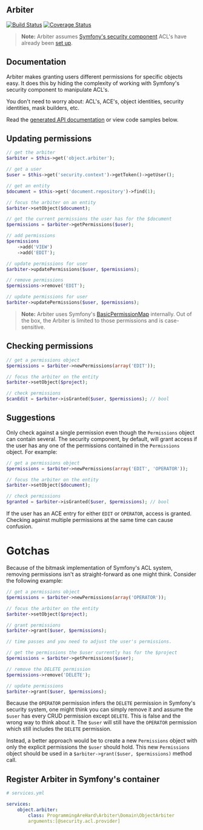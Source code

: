 ## Arbiter

[![Build Status](https://travis-ci.org/dadamssg/arbiter.svg?branch=master)](https://travis-ci.org/dadamssg/Arbiter)
[![Coverage Status](https://coveralls.io/repos/dadamssg/arbiter/badge.png?branch=master)](https://coveralls.io/r/dadamssg/arbiter?branch=master)

> **Note:** Arbiter assumes [Symfony's security component](https://packagist.org/packages/symfony/security) ACL's have already been [set up](http://symfony.com/doc/current/cookbook/security/acl.html).

## Documentation

Arbiter makes granting users different permissions for specific objects easy. It does this by hiding the complexity of working with Symfony's security component to manipulate ACL's.

You don't need to worry about: ACL's, ACE's, object identities, security identities, mask builders, etc.

Read the [generated API documentation](http://dadamssg.github.io/arbiter/) or view code samples below.

## Updating permissions

```php
// get the arbiter
$arbiter = $this->get('object.arbiter');

// get a user
$user = $this->get('security.context')->getToken()->getUser();

// get an entity
$document = $this->get('document.repository')->find(1);

// focus the arbiter on an entity
$arbiter->setObject($document);

// get the current permissions the user has for the $document
$permissions = $arbiter->getPermissions($user);

// add permissions
$permissions
    ->add('VIEW')
    ->add('EDIT');

// update permissions for user
$arbiter->updatePermissions($user, $permissions);

// remove permissions
$permissions->remove('EDIT');

// update permissions for user
$arbiter->updatePermissions($user, $permissions);
```

> **Note:** Arbiter uses Symfony's [BasicPermissionMap](https://github.com/symfony/Security/blob/master/Acl/Permission/BasicPermissionMap.php) internally. Out of the box, the Arbiter is limited to those permissions and is case-sensitive.

## Checking permissions

```php
// get a permissions object
$permissions = $arbiter->newPermissions(array('EDIT'));

// focus the arbiter on the entity
$arbiter->setObject($project);

// check permissions
$canEdit = $arbiter->isGranted($user, $permissions); // bool
```

## Suggestions

Only check against a single permission even though the `Permissions` object can contain several. The security component, by default, will grant access if the user has any one of the permissions contained in the `Permissions` object. For example:

```php
// get a permissions object
$permissions = $arbiter->newPermissions(array('EDIT', 'OPERATOR'));

// focus the arbiter on the entity
$arbiter->setObject($document);

// check permissions
$granted = $arbiter->isGranted($user, $permissions); // bool
```

If the user has an ACE entry for either `EDIT` or `OPERATOR`, access is granted. Checking against multiple permissions at the same time can cause confusion.

# Gotchas

Because of the bitmask implementation of Symfony's ACL system, removing permissions isn't as straight-forward as one might think. Consider the following example:

```php
// get a permissions object
$permissions = $arbiter->newPermissions(array('OPERATOR'));

// focus the arbiter on the entity
$arbiter->setObject($project);

// grant permissions
$arbiter->grant($user, $permissions);

// time passes and you need to adjust the user's permissions.

// get the permissions the $user currently has for the $project
$permissions = $arbiter->getPermissions($user);

// remove the DELETE permission
$permissions->remove('DELETE');

// update permissions
$arbiter->grant($user, $permissions);
```

Because the `OPERATOR` permission infers the `DELETE` permission in Symfony's security system,
one might think you can simply remove it and assume the `$user` has every CRUD permission except `DELETE`.
This is false and the wrong way to think about it. The `$user` will still have the `OPERATOR` permission which
still includes the `DELETE` permission.

Instead, a better approach would be to create a new `Permissions` object with only the explicit permissions the `$user` should
hold. This new `Permissions` object should be used in a `$arbiter->grant($user, $permissions)` method call.

## Register Arbiter in Symfony's container

```yml
# services.yml

services:
    object.arbiter:
        class: ProgrammingAreHard\Arbiter\Domain\ObjectArbiter
        arguments:[@security.acl.provider]
```
